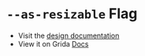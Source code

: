 # `--as-resizable` Flag

- Visit the [design documentation](../docs/--as-resizable.md)
- View it on Grida [Docs](https://grida.co/docs/flags/--as-resizable)
